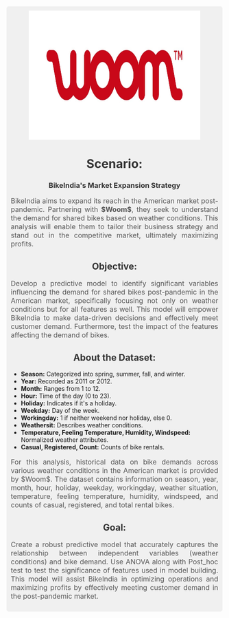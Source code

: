 <div style="background-color:#f0f0f0; padding:10px; border-radius:5px;">
    <img src="woom_rgb.jpg" width="400" height="300" style="display:block; margin:auto;" align = 'center'>
    <h1 style="color:#333333; text-align:center;">Scenario:</h1>
    <h3 style="color:#333333; text-align:center;">BikeIndia's Market Expansion Strategy</h3>
    <p style="color:#555555; font-size:16px; text-align:justify;">
        BikeIndia aims to expand its reach in the American market post-pandemic. Partnering with <strong>$Woom$</strong>, they seek to understand the demand for shared bikes based on weather conditions. This analysis will enable them to tailor their business strategy and stand out in the competitive market, ultimately maximizing profits.
    </p>
    <h2 style="color:#333333; text-align:center;">Objective:</h2>
    <p style="color:#555555; font-size:16px; text-align:justify;">
        Develop a predictive model to identify significant variables influencing the demand for shared bikes post-pandemic in the American market, specifically focusing not only on weather conditions but for all features as well. This model will empower BikeIndia to make data-driven decisions and effectively meet customer demand. Furthermore, test the impact of the features affecting the demand of bikes. 
    </p>
    <h2 style="color:#333333; text-align:center;">About the Dataset:</h2>
    <ul>
        <li><strong>Season:</strong> Categorized into spring, summer, fall, and winter.</li>
        <li><strong>Year:</strong> Recorded as 2011 or 2012.</li>
        <li><strong>Month:</strong> Ranges from 1 to 12.</li>
        <li><strong>Hour:</strong> Time of the day (0 to 23).</li>
        <li><strong>Holiday:</strong> Indicates if it's a holiday.</li>
        <li><strong>Weekday:</strong> Day of the week.</li>
        <li><strong>Workingday:</strong> 1 if neither weekend nor holiday, else 0.</li>
        <li><strong>Weathersit:</strong> Describes weather conditions.</li>
        <li><strong>Temperature, Feeling Temperature, Humidity, Windspeed:</strong> Normalized weather attributes.</li>
        <li><strong>Casual, Registered, Count:</strong> Counts of bike rentals.</li>
    </ul>
    <p style="color:#555555; font-size:16px; text-align:justify;">
        For this analysis, historical data on bike demands across various weather conditions in the American market is provided by $Woom$. The dataset contains information on season, year, month, hour, holiday, weekday, workingday, weather situation, temperature, feeling temperature, humidity, windspeed, and counts of casual, registered, and total rental bikes.
    </p>
    <h2 style="color:#333333; text-align:center;">Goal:</h2>
    <p style="color:#555555; font-size:16px; text-align:justify;">
        Create a robust predictive model that accurately captures the relationship between independent variables (weather conditions) and bike demand. Use ANOVA along with Post_hoc test to test the significance of features used in model building. This model will assist BikeIndia in optimizing operations and maximizing profits by effectively meeting customer demand in the post-pandemic market.
    </p>
</div>
